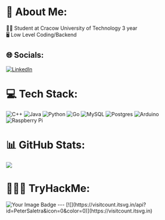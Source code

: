 # 💫 About Me:
🧑‍🎓 Student at Cracow University of Technology 3 year<br>🖥️ Low Level Coding/Backend
## 🌐 Socials:
[![LinkedIn](https://img.shields.io/badge/LinkedIn-%230077B5.svg?logo=linkedin&logoColor=white)](https://www.linkedin.com/in/piotr-saletra/)
# 💻 Tech Stack:
![C++](https://img.shields.io/badge/c++-%2300599C.svg?style=for-the-badge&logo=c%2B%2B&logoColor=white) ![Java](https://img.shields.io/badge/java-%23ED8B00.svg?style=for-the-badge&logo=openjdk&logoColor=white) ![Python](https://img.shields.io/badge/python-3670A0?style=for-the-badge&logo=python&logoColor=ffdd54) ![Go](https://img.shields.io/badge/go-%2300ADD8.svg?style=for-the-badge&logo=go&logoColor=white) ![MySQL](https://img.shields.io/badge/mysql-4479A1.svg?style=for-the-badge&logo=mysql&logoColor=white) ![Postgres](https://img.shields.io/badge/postgres-%23316192.svg?style=for-the-badge&logo=postgresql&logoColor=white) ![Arduino](https://img.shields.io/badge/-Arduino-00979D?style=for-the-badge&logo=Arduino&logoColor=white) ![Raspberry Pi](https://img.shields.io/badge/-RaspberryPi-C51A4A?style=for-the-badge&logo=Raspberry-Pi)
# 📊 GitHub Stats:
![](https://github-readme-streak-stats.herokuapp.com/?user=PeterSaletra&theme=dark&hide_border=false)<br/>
# 👨🏻‍💻 TryHackMe:
<img src="https://tryhackme-badges.s3.amazonaws.com/asasinxd04.png" alt="Your Image Badge" />
---
[![](https://visitcount.itsvg.in/api?id=PeterSaletra&icon=0&color=0)](https://visitcount.itsvg.in)

<!-- Proudly created with GPRM ( https://gprm.itsvg.in ) -->
